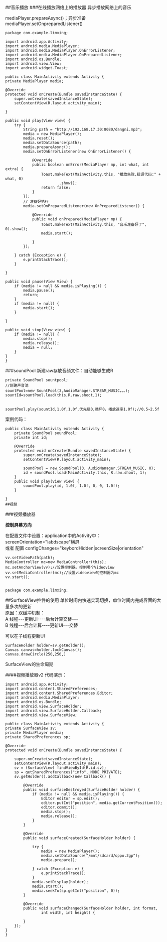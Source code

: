 ##音乐播放
###在线播放网络上的播放器
异步播放网络上的音乐

mediaPlayer.prepareAsync()；异步准备
mediaPlayer.setOnpreparedListener() 

	package com.example.limxing;
	
	import android.app.Activity;
	import android.media.MediaPlayer;
	import android.media.MediaPlayer.OnErrorListener;
	import android.media.MediaPlayer.OnPreparedListener;
	import android.os.Bundle;
	import android.view.View;
	import android.widget.Toast;
	
	public class MainActivity extends Activity {
	private MediaPlayer media;

	@Override
	protected void onCreate(Bundle savedInstanceState) {
		super.onCreate(savedInstanceState);
		setContentView(R.layout.activity_main);

	}

	public void play(View view) {
		try {
			String path = "http://192.168.17.30:8080/dangni.mp3";
			media = new MediaPlayer();
			media.reset();
			media.setDataSource(path);
			media.prepareAsync();
			media.setOnErrorListener(new OnErrorListener() {

				@Override
				public boolean onError(MediaPlayer mp, int what, int extra) {
					Toast.makeText(MainActivity.this, "播放失败,错误代码:" + what, 0)
							.show();
					return false;
				}
			});
			// 准备好执行
			media.setOnPreparedListener(new OnPreparedListener() {

				@Override
				public void onPrepared(MediaPlayer mp) {
					Toast.makeText(MainActivity.this, "音乐准备好了", 0).show();
					media.start();

				}
			});
			
		} catch (Exception e) {
			e.printStackTrace();
		}

	}

	public void pause(View View) {
		if (media != null && media.isPlaying()) {
			media.pause();
			return;
		}
		if (media != null) {
			media.start();
		}

	}

	public void stop(View view) {
		if (media != null) {
			media.stop();
			media.release();
			media = null;
		}
	}
	}



###soundPool
新建raw存放音频文件：自动能够生成R

	private SoundPool sountpool;
	//创建声音池
	sountPool=new SountPool(3,AudioManager.STREAM_MUSIC，。。);
	sountId=sountPool.load(this,R.raw.shoot,1);

	
	sountPool.play(sountId,1.0f,1.0f,优先级0,循环0，播放速率1.0f);//0.5~2.5f
案例代码：  

	public class MainActivity extends Activity {
		private SoundPool soundPool;
		private int id;
	
		@Override
		protected void onCreate(Bundle savedInstanceState) {
			super.onCreate(savedInstanceState);
			setContentView(R.layout.activity_main);
			
			soundPool = new SoundPool(3, AudioManager.STREAM_MUSIC, 0);
			id = soundPool.load(MainActivity.this, R.raw.shoot, 1);
		}
		public void play(View view) {
			soundPool.play(id, 1.0f, 1.0f, 0, 0, 1.0f);
		}
	
	}
	##视频
###视频播放器

 
**控制屏幕方向**  

在配置文件中设置：application中的Activity中：
	screenOrientation="labdscape"横屏  
或者 配置 configChanges="keybordHidden|screenSize|orientation"  
<VideoView>

	vv.setVideoPath(path);
	MediaController mc=new MediaController(this);
	mc.setAnchorView(vv);//设置控制器。控制哪个Videoview
	vv.setMediaController(mc);//设置videoview的控制器为mc
	vv.start();


	package com.example.limxing;

##SurfaceView控件的使用
单位时间内快速实现切换，单位时间内完成界面的大量多次的更新  
原因：双缓冲机制：  
A 线程---更新UI----后台计算交替---  
B 线程---后台计算----更新UI---交替

可以在子线程更新UI

	SurfaceHolder holder=sv.getHolder();
	Canvas canvas=holder.lockCanvas();
	canvas.drawCircle(250,250,)

SurfaceView的生命周期

####视频播放器v2
代码演示：  

	import android.app.Activity;
	import android.content.SharedPreferences;
	import android.content.SharedPreferences.Editor;
	import android.media.MediaPlayer;
	import android.os.Bundle;
	import android.view.SurfaceHolder;
	import android.view.SurfaceHolder.Callback;
	import android.view.SurfaceView;
	
	public class MainActivity extends Activity {
	private SurfaceView sv;
	private MediaPlayer media;
	private SharedPreferences sp;

	@Override
	protected void onCreate(Bundle savedInstanceState) {

		super.onCreate(savedInstanceState);
		setContentView(R.layout.activity_main);
		sv = (SurfaceView) findViewById(R.id.sv);
		sp = getSharedPreferences("info", MODE_PRIVATE);
		sv.getHolder().addCallback(new Callback() {

			@Override
			public void surfaceDestroyed(SurfaceHolder holder) {
				if (media != null && media.isPlaying()) {
					Editor editor = sp.edit();
					editor.putInt("position", media.getCurrentPosition());
					editor.commit();
					media.stop();
					media.release();
				}
			}

			@Override
			public void surfaceCreated(SurfaceHolder holder) {

				try {
					media = new MediaPlayer();
					media.setDataSource("/mnt/sdcard/oppo.3gp");
					media.prepare();

				} catch (Exception e) {
					e.printStackTrace();
				}
				media.setDisplay(holder);
				media.start();
				media.seekTo(sp.getInt("position", 0));
			}

			@Override
			public void surfaceChanged(SurfaceHolder holder, int format,
					int width, int height) {

			}
		});
	}
	}
